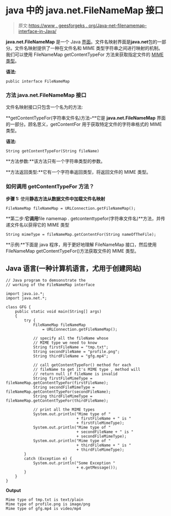 # java 中的 java.net.FileNameMap 接口

> 原文:[https://www . geesforgeks . org/Java-net-filenamemap-interface-in-Java/](https://www.geeksforgeeks.org/java-net-filenamemap-interface-in-java/)

**java.net.FileNameMap** 是一个 Java [界面](https://www.geeksforgeeks.org/interfaces-in-java/)。文件名映射界面是**java.net**包的一部分。文件名映射提供了一种在文件名和 MIME 类型字符串之间进行映射的机制。我们可以使用 FileNameMap getContentTypeFor 方法来获取指定文件的 [MIME 类型](https://www.geeksforgeeks.org/mime-media-types/)。

**语法:**

```
public interface FileNameMap
```

### **方法** java.net.FileNameMap 接口

文件名映射接口只包含一个名为的方法:

**getContentTypeFor(字符串文件名)方法–**它是 **java.net.FileNameMap** 界面的一部分。顾名思义，getContentFor 用于获取特定文件的字符串格式的 MIME 类型。

**语法:**

```
String getContentTypeFor(String fileName)
```

**方法参数:**该方法只有一个字符串类型的参数。

**方法返回类型:**它有一个字符串返回类型，将返回文件的 MIME 类型。

### **如何调用 getContentTypeFor 方法？**

**步骤 1:** 使用**静态方法从数据文件中加载文件名映射**

```
FileNameMap fileNameMap = URLConnection.getFileNameMap();
```

**第二步:**它调用**file namemap . getcontenttypefor(字符串文件名)**方法，并传递文件名以获得它的 MIME 类型

```
String mimeType = fileNameMap.getContentFor(String nameOfTheFile);
```

**示例:**下面是 java 程序，用于更好地理解 FileNameMap 接口，然后使用 FileNameMap getContentTypeFor()方法获取文件的 MIME 类型。

## Java 语言(一种计算机语言，尤用于创建网站)

```
// Java program to demsonstrate the
// working of the FileNameMap interface

import java.io.*;
import java.net.*;

class GFG {
    public static void main(String[] args)
    {
        try {
            FileNameMap fileNameMap
                = URLConnection.getFileNameMap();

            // specify all the fileName whose
            // MIME type we need to know
            String firstFileName = "tmp.txt";
            String secondFileName = "profile.png";
            String thirdFileName = "gfg.mp4";

            // call getContentTypeFor() method for each
            // fileName to get it's MIME type , method will
            // return null if fileName is invalid
            String firstFileMimeType = fileNameMap.getContentTypeFor(firstFileName);
            String secondFileMimeType = fileNameMap.getContentTypeFor(secondFileName);
            String thirdFileMimeType = fileNameMap.getContentTypeFor(thirdFileName);

            // print all the MIME types
            System.out.println("Mime type of "
                               + firstFileName + " is "
                               + firstFileMimeType);
            System.out.println("Mime type of "
                               + secondFileName + " is "
                               + secondFileMimeType);
            System.out.println("Mime type of "
                               + thirdFileName + " is "
                               + thirdFileMimeType);
        }
        catch (Exception e) {
            System.out.println("Some Exception "
                               + e.getMessage());
        }
    }
}
```

**Output**

```
Mime type of tmp.txt is text/plain
Mime type of profile.png is image/png
Mime type of gfg.mp4 is video/mp4
```